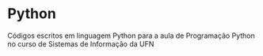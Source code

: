 # Python
Códigos escritos em linguagem Python para a aula de Programação Python no curso de Sistemas de Informação da UFN
